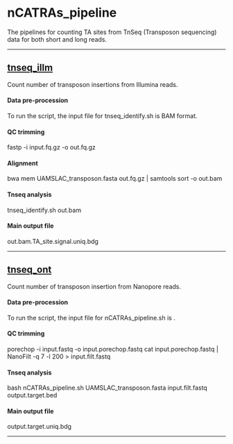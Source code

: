# nCATRAs_pipeline

The pipelines for counting TA sites from TnSeq (Transposon sequencing) data for both short and long reads.

---

## [tnseq_illm](https://gitlab.com/piroonj/ncatras_pipeline/-/tree/master/tnseq_illm)
Count number of transposon insertions from Illumina reads.

#### Data pre-procession
To run the script, the input file for tnseq_identify.sh is BAM format.

#### QC trimming
fastp -i input.fq.gz -o out.fq.gz 

#### Alignment
bwa mem UAMSLAC_transposon.fasta out.fq.gz | samtools sort -o out.bam 

#### Tnseq analysis
tnseq_identify.sh out.bam 

#### Main output file
out.bam.TA_site.signal.uniq.bdg

---

## [tnseq_ont](https://gitlab.com/piroonj/ncatras_pipeline/-/tree/master/tnseq_ont)

Count number of transposon insertion from Nanopore reads.

#### Data pre-procession
To run the script, the input file for nCATRAs_pipeline.sh is .

#### QC trimming
porechop -i input.fastq -o input.porechop.fastq
cat input.porechop.fastq | NanoFilt -q 7 -l 200 > input.filt.fastq

#### Tnseq analysis
bash nCATRAs_pipeline.sh UAMSLAC_transposon.fasta input.filt.fastq output.target.bed

#### Main output file
output.target.uniq.bdg

---

